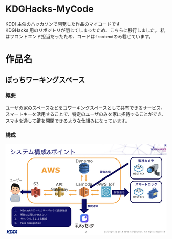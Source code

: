 # KDGHacks-MyCode

KDDI 主催のハッカソンで開発した作品のマイコードです<br>
KDGHacks 用のリポジトリが閉じてしまったため、こちらに移行しました。
私はフロントエンド担当だったため、コードは`frontend`のみ載せています。

# 作品名

## ぼっちワーキングスペース

### 概要

ユーザの家のスペースなどをコワーキングスペースとして共有できるサービス。<br>
スマートキーを活用することで、特定のユーザのみを家に招待することができ、スマホを通して鍵を開閉できるような仕組みになっています。

### 構成
![struct](https://github.com/namid11/KDGHacks-MyCode/blob/master/images/KDG%20HACKS2019%E7%99%BA%E8%A1%A8team-a.007.jpeg)
